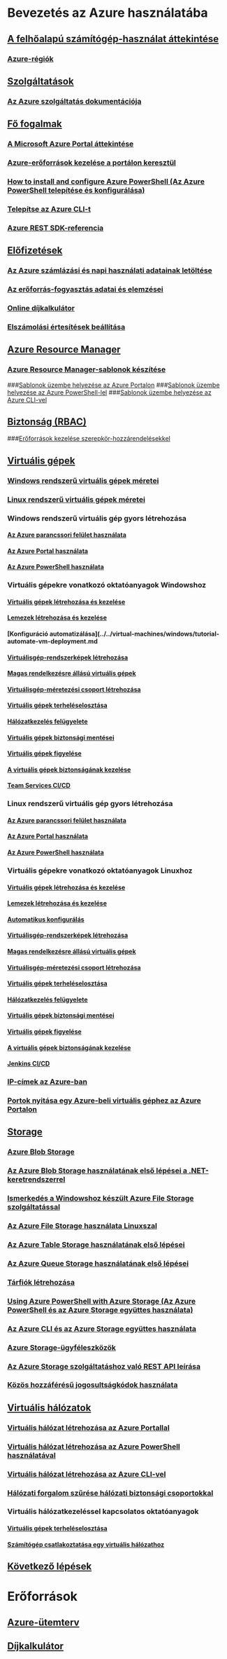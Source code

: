 # Bevezetés az Azure használatába
## [A felhőalapú számítógép-használat áttekintése](azure-operations-guide.md#cloud-computing-overview)
### [Azure-régiók](https://azure.microsoft.com/regions/)
## [Szolgáltatások](azure-operations-guide.md#azure-services)
### [Az Azure szolgáltatás dokumentációja](https://docs.microsoft.com/azure)
## [Fő fogalmak](azure-operations-guide.md#azure-key-concepts)
### [A Microsoft Azure Portal áttekintése](https://azure.microsoft.com/documentation/articles/azure-portal-overview/) 
### [Azure-erőforrások kezelése a portálon keresztül](https://docs.microsoft.com/azure/azure-portal/resource-group-portal)
### [How to install and configure Azure PowerShell (Az Azure PowerShell telepítése és konfigurálása)](/powershell/azure/install-azurerm-ps)
### [Telepítse az Azure CLI-t](/cli/azure/install-azure-cli.md?toc=%2fazure%2fguides%2foperations%2ftoc.json)
### [Azure REST SDK-referencia](https://docs.microsoft.com/rest/api/index)

## [Előfizetések](azure-operations-guide.md#azure-subscriptions)
### [Az Azure számlázási és napi használati adatainak letöltése](../../billing/billing-download-azure-invoice-daily-usage-date.md?toc=%2fazure%2fguides%2foperations%2ftoc.json)
### [Az erőforrás-fogyasztás adatai és elemzései](../../billing/billing-usage-rate-card-overview.md?toc=%2fazure%2fguides%2foperations%2ftoc.json)
### [Online díjkalkulátor](http://azure.microsoft.com/pricing/calculator)
### [Elszámolási értesítések beállítása](../../billing/billing-set-up-alerts.md?toc=%2fazure%2fguides%2foperations%2ftoc.json)

## [Azure Resource Manager](azure-operations-guide.md#azure-resource-manager)

### [Azure Resource Manager-sablonok készítése](../../resource-group-authoring-templates.md?toc=%2fazure%2fguides%2foperations%2ftoc.json)
###[Sablonok üzembe helyezése az Azure Portalon](../../azure-resource-manager/resource-group-template-deploy-portal.md?toc=%2fazure%2fguides%2foperations%2ftoc.json)
###[Sablonok üzembe helyezése az Azure PowerShell-lel](../../azure-resource-manager/resource-group-template-deploy.md?toc=%2fazure%2fguides%2foperations%2ftoc.json)
###[Sablonok üzembe helyezése az Azure CLI-vel](../../azure-resource-manager/resource-group-template-deploy-cli.md?toc=%2fazure%2fguides%2foperations%2ftoc.json)

## [Biztonság (RBAC)](azure-operations-guide.md#security-of-azure-resource)
###[Erőforrások kezelése szerepkör-hozzárendelésekkel](../../active-directory/role-based-access-control-configure.md?toc=%2fazure%2fguides%2foperations%2ftoc.json)

## [Virtuális gépek](azure-operations-guide.md#azure-virtual-machines)
### [Windows rendszerű virtuális gépek méretei](../../virtual-machines/windows/sizes.md?toc=%2fazure%2fguides%2foperations%2ftoc.json) 
### [Linux rendszerű virtuális gépek méretei](../../virtual-machines/linux/sizes.md?toc=%2fazure%2fguides%2foperations%2ftoc.json)


### Windows rendszerű virtuális gép gyors létrehozása
#### [Az Azure parancssori felület használata](../../virtual-machines/windows/quick-create-cli.md?toc=%2fazure%2fguides%2foperations%2ftoc.json)
#### [Az Azure Portal használata](../../virtual-machines/windows/quick-create-portal.md?toc=%2fazure%2fguides%2foperations%2ftoc.json)
#### [Az Azure PowerShell használata](../../virtual-machines/windows/quick-create-powershell.md?toc=%2fazure%2fguides%2foperations%2ftoc.json)
### Virtuális gépekre vonatkozó oktatóanyagok Windowshoz
#### [Virtuális gépek létrehozása és kezelése](../../virtual-machines/windows/tutorial-manage-vm.md?toc=%2fazure%2fguides%2foperations%2ftoc.json)
#### [Lemezek létrehozása és kezelése](../../virtual-machines/windows/tutorial-manage-data-disk.md?toc=%2fazure%2fguides%2foperations%2ftoc.json)
#### [Konfiguráció automatizálása](../../virtual-machines/windows/tutorial-automate-vm-deployment.md
#### [Virtuálisgép-rendszerképek létrehozása](../../virtual-machines/windows/tutorial-custom-images.md?toc=%2fazure%2fguides%2foperations%2ftoc.json)
#### [Magas rendelkezésre állású virtuális gépek](../../virtual-machines/windows/tutorial-availability-sets.md?toc=%2fazure%2fguides%2foperations%2ftoc.json)
#### [Virtuálisgép-méretezési csoport létrehozása](../../virtual-machines/windows/tutorial-create-vmss.md?toc=%2fazure%2fguides%2foperations%2ftoc.json)
#### [Virtuális gépek terheléselosztása](../../virtual-machines/windows/tutorial-load-balancer.md?toc=%2fazure%2fguides%2foperations%2ftoc.json)
#### [Hálózatkezelés felügyelete](../../virtual-machines/windows/tutorial-virtual-network.md?toc=%2fazure%2fguides%2foperations%2ftoc.json)
#### [Virtuális gépek biztonsági mentései](../../virtual-machines/windows/tutorial-backup-vms.md?toc=%2fazure%2fguides%2foperations%2ftoc.json)
#### [Virtuális gépek figyelése](../../virtual-machines/windows/tutorial-monitoring.md?toc=%2fazure%2fguides%2foperations%2ftoc.json)
#### [A virtuális gépek biztonságának kezelése](../../virtual-machines/windows/tutorial-azure-security.md?toc=%2fazure%2fguides%2foperations%2ftoc.json)
#### [Team Services CI/CD](../../virtual-machines/windows/tutorial-vsts-iis-cicd.md?toc=%2fazure%2fguides%2foperations%2ftoc.json)

### Linux rendszerű virtuális gép gyors létrehozása
#### [Az Azure parancssori felület használata](../../virtual-machines/linux/quick-create-cli.md?toc=%2fazure%2fguides%2foperations%2ftoc.json)
#### [Az Azure Portal használata](../../virtual-machines/linux/quick-create-portal.md?toc=%2fazure%2fguides%2foperations%2ftoc.json)
#### [Az Azure PowerShell használata](../../virtual-machines/linux/quick-create-powershell.md?toc=%2fazure%2fguides%2foperations%2ftoc.json)
### Virtuális gépekre vonatkozó oktatóanyagok Linuxhoz
#### [Virtuális gépek létrehozása és kezelése](../../virtual-machines/linux/tutorial-manage-vm.md?toc=%2fazure%2fguides%2foperations%2ftoc.json)
#### [Lemezek létrehozása és kezelése](../../virtual-machines/linux/tutorial-manage-disks.md?toc=%2fazure%2fguides%2foperations%2ftoc.json)
#### [Automatikus konfigurálás](../../virtual-machines/linux/tutorial-automate-vm-deployment.md?toc=%2fazure%2fguides%2foperations%2ftoc.json)
#### [Virtuálisgép-rendszerképek létrehozása](../../virtual-machines/linux/tutorial-custom-images.md?toc=%2fazure%2fguides%2foperations%2ftoc.json)
#### [Magas rendelkezésre állású virtuális gépek](../../virtual-machines/linux/tutorial-availability-sets.md?toc=%2fazure%2fguides%2foperations%2ftoc.json)
#### [Virtuálisgép-méretezési csoport létrehozása](../../virtual-machines/linux/tutorial-create-vmss.md?toc=%2fazure%2fguides%2foperations%2ftoc.json)
#### [Virtuális gépek terheléselosztása](../../virtual-machines/linux/tutorial-load-balancer.md?toc=%2fazure%2fguides%2foperations%2ftoc.json)
#### [Hálózatkezelés felügyelete](../../virtual-machines/linux/tutorial-virtual-network.md?toc=%2fazure%2fguides%2foperations%2ftoc.json)
#### [Virtuális gépek biztonsági mentései](../../virtual-machines/linux/tutorial-backup-vms.md?toc=%2fazure%2fguides%2foperations%2ftoc.json)
#### [Virtuális gépek figyelése](../../virtual-machines/linux/tutorial-monitoring.md?toc=%2fazure%2fguides%2foperations%2ftoc.json)
#### [A virtuális gépek biztonságának kezelése](../../virtual-machines/linux/tutorial-azure-security.md?toc=%2fazure%2fguides%2foperations%2ftoc.json)
#### [Jenkins CI/CD](../../virtual-machines/linux/tutorial-jenkins-github-docker-cicd.md?toc=%2fazure%2fguides%2foperations%2ftoc.json)

### [IP-címek az Azure-ban](../../virtual-network/virtual-network-ip-addresses-overview-arm.md?toc=%2fazure%2fguides%2foperations%2ftoc.json)
### [Portok nyitása egy Azure-beli virtuális géphez az Azure Portalon](../../virtual-machines/windows/nsg-quickstart-portal.md?toc=%2fazure%2fguides%2foperations%2ftoc.json)

## [Storage](azure-operations-guide.md#azure-storage)

### [Azure Blob Storage](../../storage/blobs/storage-blob-storage-tiers.md?toc=%2fazure%2fguides%2foperations%2ftoc.json)
### [Az Azure Blob Storage használatának első lépései a .NET-keretrendszerrel](../../storage/blobs/storage-dotnet-how-to-use-blobs.md?toc=%2fazure%2fguides%2foperations%2ftoc.json)
### [Ismerkedés a Windowshoz készült Azure File Storage szolgáltatással](../../storage/files/storage-how-to-use-files-windows.md?toc=%2fazure%2fguides%2foperations%2ftoc.json) 
### [Az Azure File Storage használata Linuxszal](../../storage/files/storage-how-to-use-files-linux.md?toc=%2fazure%2fguides%2foperations%2ftoc.json)
### [Az Azure Table Storage használatának első lépései](../../cosmos-db/table-storage-how-to-use-dotnet.md?toc=%2fazure%2fguides%2foperations%2ftoc.json)
### [Az Azure Queue Storage használatának első lépései](../../storage/queues/storage-dotnet-how-to-use-queues.md?toc=%2fazure%2fguides%2foperations%2ftoc.json)
### [Tárfiók létrehozása](../../storage/common/storage-create-storage-account.md#create-a-storage-account)
### [Using Azure PowerShell with Azure Storage (Az Azure PowerShell és az Azure Storage együttes használata)](../../storage/common/storage-powershell-guide-full.md?toc=%2fazure%2fguides%2foperations%2ftoc.json)
### [Az Azure CLI és az Azure Storage együttes használata](../../storage/common/storage-azure-cli.md?toc=%2fazure%2fguides%2foperations%2ftoc.json)
### [Azure Storage-ügyféleszközök](../../storage/common/storage-explorers.md?toc=%2fazure%2fguides%2foperations%2ftoc.json)
### [Az Azure Storage szolgáltatáshoz való REST API leírása](/rest/api/storageservices/Azure-Storage-Services-REST-API-Reference)
### [Közös hozzáférésű jogosultságkódok használata](../../storage/common/storage-dotnet-shared-access-signature-part-1.md?toc=%2fazure%2fguides%2foperations%2ftoc.json)



## [Virtuális hálózatok](azure-operations-guide.md#azure-virtual-network)
### [Virtuális hálózat létrehozása az Azure Portallal](../../virtual-network/virtual-networks-create-vnet-arm-pportal.md?toc=%2fazure%2fguides%2foperations%2ftoc.json)
### [Virtuális hálózat létrehozása az Azure PowerShell használatával](../../virtual-network/virtual-networks-create-vnet-arm-ps.md?toc=%2fazure%2fguides%2foperations%2ftoc.json)
### [Virtuális hálózat létrehozása az Azure CLI-vel](../../virtual-network/virtual-networks-create-vnet-arm-cli.md?toc=%2fazure%2fguides%2foperations%2ftoc.json)
### [Hálózati forgalom szűrése hálózati biztonsági csoportokkal](../../virtual-network/virtual-networks-nsg.md?toc=%2fazure%2fguides%2foperations%2ftoc.json)
### Virtuális hálózatkezeléssel kapcsolatos oktatóanyagok
#### [Virtuális gépek terheléselosztása](../../virtual-machines/linux/tutorial-load-balance-nodejs.md?toc=%2fazure%2fguides%2foperations%2ftoc.json)
#### [Számítógép csatlakoztatása egy virtuális hálózathoz](../../vpn-gateway/vpn-gateway-howto-point-to-site-resource-manager-portal.md?toc=%2fazure%2fguides%2foperations%2ftoc.json)

## [Következő lépések](azure-operations-guide.md#next-steps)
# Erőforrások
## [Azure-ütemterv](https://azure.microsoft.com/roadmap/)
## [Díjkalkulátor](https://azure.microsoft.com/pricing/calculator/)
